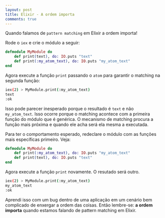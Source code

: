 ```yaml
---
layout: post
title: Elixir - A ordem importa
comments: true
---
```


Quando falamos de `pattern matching` em Elixir a ordem importa!

Rode o `iex` e crie o módulo a seguir:

```elixir
defmodule MyModule do
    def print(text), do: IO.puts "text"
    def print(:my_atom_text), do: IO.puts "my_atom_text"
end
```

Agora execute a função `print` passando o `atom` para garantir o matching na segunda função:

```sh
iex(2) > MyModule.print(:my_atom_text)
text
:ok
```

Isso pode parecer inesperado porque o resultado é `text` e não `my_atom_text`. Isso ocorre porque o matching acontece com a primeira função do módulo que é genérica. O mecanismo de matching procura a função mais próxima e quando ele acha será ela mesma a executada.

Para ter o comportamento esperado, redeclare o módulo com as funções mais específicas primeiro. Veja:

```elixir
defmodule MyModule do
    def print(:my_atom_text), do: IO.puts "my_atom_text"
    def print(text), do: IO.puts "text"    
end
```

Agora execute a função `print` novamente. O resutado será outro.
```sh
iex(2) > MyModule.print(:my_atom_text)
my_atom_text
:ok
```

Aprendi isso com um bug dentro de uma aplicação em um cenário bem complicado de enxergar a ordem das coisas. Então lembre-se: **a ordem importa** quando estamos falando de pattern matching em Elixir.
